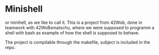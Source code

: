 # Minishell

or minihell, as we like to call it.
This is a project from 42Wob, done in teamwork with 42WoBsmatschu, where we were supposed to programm a shell with bash as example of how the shell is supposed to behave.

The project is compilable through the makefile, subject is included in the repo.
